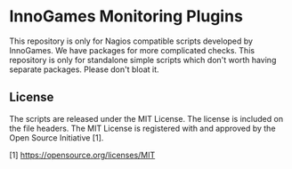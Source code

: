 InnoGames Monitoring Plugins
============================

This repository is only for Nagios compatible scripts developed by
InnoGames.  We have packages for more complicated checks.  This
repository is only for standalone simple scripts which don't worth
having separate packages.  Please don't bloat it.

License
-------

The scripts are released under the MIT License.  The license is
included on the file headers.  The MIT License is registered with
and approved by the Open Source Initiative [1].

[1] https://opensource.org/licenses/MIT
